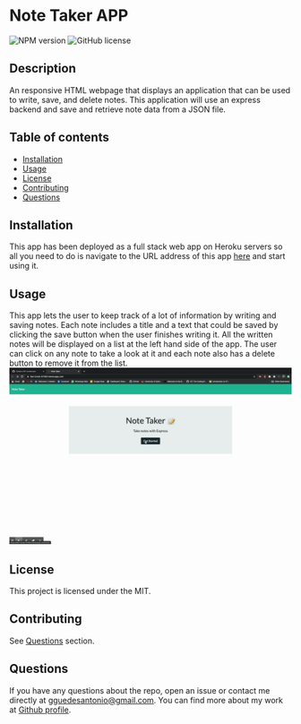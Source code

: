 # Note Taker APP

  ![NPM version](https://img.shields.io/badge/npm-6.14.7-green)
![GitHub license](https://img.shields.io/badge/License-MIT-blue.svg)

  ## Description
  An responsive HTML webpage that displays an application that can be used to write, save, and delete notes. This application will use an express backend and save and retrieve note data from a JSON file.

  
  ## Table of contents
  
  * [Installation](#installation)
  * [Usage](#usage)
  * [License](#license)
  * [Contributing](#contributing)
  * [Questions](#questions)


  ## Installation

  This app has been deployed as a full stack web app on Heroku servers so all you need to do is navigate to the URL address of this app [here](https://fast-brook-67955.herokuapp.com/) and start using it.


  ## Usage
  This app lets the user to keep track of a lot of information by writing and saving notes. Each note includes a title and a text that could be saved by clicking the save button when the user finishes writing it. All the written notes will be displayed on a list at the left hand side of the app. The user can click on any note to take a look at it and each note also has a delete button to remove it from the list.
![app usage animated gif](./public/assets/note-taker.gif)

  ## License
  This project is licensed under the MIT.

  ## Contributing
  See [Questions](#Questions) section.

  ## Questions
  If you have any questions about the repo, open an issue or contact me directly at gguedesantonio@gmail.com. 
  You can find more about my work at [Github profile](https://github.com/guedesantonio). 

